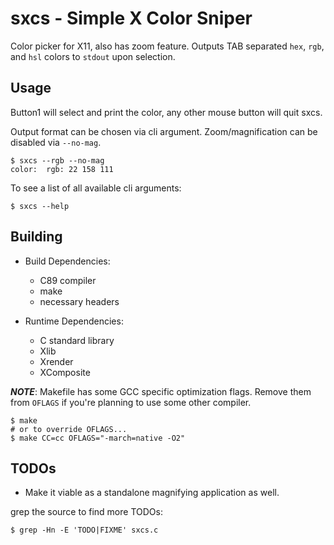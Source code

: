 # sxcs - Simple X Color Sniper

Color picker for X11, also has zoom feature. Outputs TAB separated `hex`,
`rgb`, and `hsl` colors to `stdout` upon selection.

## Usage

Button1 will select and print the color, any other mouse button will quit sxcs.

Output format can be chosen via cli argument.
Zoom/magnification can be disabled via `--no-mag`.

```console
$ sxcs --rgb --no-mag
color:  rgb: 22 158 111
```

To see a list of all available cli arguments:

```console
$ sxcs --help
```

## Building

- Build Dependencies:
  * C89 compiler
  * make
  * necessary headers

- Runtime Dependencies:
  * C standard library
  * Xlib
  * Xrender
  * XComposite

***NOTE***: Makefile has some GCC specific optimization flags. Remove them from
`OFLAGS` if you're planning to use some other compiler.

```console
$ make
# or to override OFLAGS...
$ make CC=cc OFLAGS="-march=native -O2"
```

## TODOs

* Make it viable as a standalone magnifying application as well.

grep the source to find more TODOs:

```console
$ grep -Hn -E 'TODO|FIXME' sxcs.c
```
